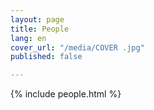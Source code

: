 ```yaml
---
layout: page
title: People
lang: en
cover_url: "/media/COVER .jpg"
published: false

---
```

{% include people.html %}